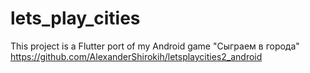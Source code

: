 # lets_play_cities

This project is a Flutter port of my Android game "Сыграем в города"
<https://github.com/AlexanderShirokih/letsplaycities2_android>
